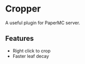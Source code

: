 # Cropper

A useful plugin for PaperMC server.

## Features

- Right click to crop
- Faster leaf decay
